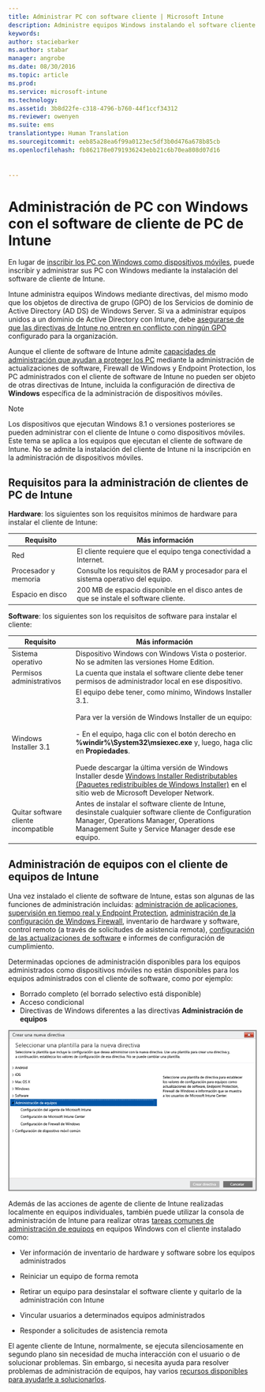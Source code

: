 ```yaml
---
title: Administrar PC con software cliente | Microsoft Intune
description: Administre equipos Windows instalando el software cliente de Intune.
keywords: 
author: staciebarker
ms.author: stabar
manager: angrobe
ms.date: 08/30/2016
ms.topic: article
ms.prod: 
ms.service: microsoft-intune
ms.technology: 
ms.assetid: 3b8d22fe-c318-4796-b760-44f1ccf34312
ms.reviewer: owenyen
ms.suite: ems
translationtype: Human Translation
ms.sourcegitcommit: eeb85a28ea6f99a0123ec5df3b0d476a678b85cb
ms.openlocfilehash: fb862178e0791936243ebb21c6b70ea808d07d16


---
```


# <a name="manage-windows-pcs-with-intune-pc-client-software"></a>Administración de PC con Windows con el software de cliente de PC de Intune
En lugar de [inscribir los PC con Windows como dispositivos móviles](set-up-windows-device-management-with-microsoft-intune.md), puede inscribir y administrar sus PC con Windows mediante la instalación del software de cliente de Intune.

Intune administra equipos Windows mediante directivas, del mismo modo que los objetos de directiva de grupo (GPO) de los Servicios de dominio de Active Directory (AD DS) de Windows Server. Si va a administrar equipos unidos a un dominio de Active Directory con Intune, debe [asegurarse de que las directivas de Intune no entren en conflicto con ningún GPO](resolve-gpo-and-microsoft-intune-policy-conflicts.md) configurado para la organización.

Aunque el cliente de software de Intune admite [capacidades de administración que ayudan a proteger los PC](policies-to-protect-windows-pcs-in-microsoft-intune.md) mediante la administración de actualizaciones de software, Firewall de Windows y Endpoint Protection, los PC administrados con el cliente de software de Intune no pueden ser objeto de otras directivas de Intune, incluida la configuración de directiva de **Windows** específica de la administración de dispositivos móviles.

> [!NOTE]
> Los dispositivos que ejecutan Windows 8.1 o versiones posteriores se pueden administrar con el cliente de Intune o como dispositivos móviles. Este tema se aplica a los equipos que ejecutan el cliente de software de Intune. No se admite la instalación del cliente de Intune ni la inscripción en la administración de dispositivos móviles.

## <a name="requirements-for-intune-pc-client-management"></a>Requisitos para la administración de clientes de PC de Intune

**Hardware**: los siguientes son los requisitos mínimos de hardware para instalar el cliente de Intune:

|Requisito|Más información|
|---------------|--------------------|
|Red|El cliente requiere que el equipo tenga conectividad a Internet.|
|Procesador y memoria|Consulte los requisitos de RAM y procesador para el sistema operativo del equipo.|
|Espacio en disco|200 MB de espacio disponible en el disco antes de que se instale el software cliente.|

**Software**: los siguientes son los requisitos de software para instalar el cliente:

|Requisito|Más información|
|---------------|--------------------|
|Sistema operativo | Dispositivo Windows con Windows Vista o posterior. No se admiten las versiones Home Edition.|
|Permisos administrativos|La cuenta que instala el software cliente debe tener permisos de administrador local en ese dispositivo.|
|Windows Installer 3.1|El equipo debe tener, como mínimo, Windows Installer 3.1.<br /><br />Para ver la versión de Windows Installer de un equipo:<br /><br />-   En el equipo, haga clic con el botón derecho en **%windir%\System32\msiexec.exe** y, luego, haga clic en **Propiedades**.<br /><br />Puede descargar la última versión de Windows Installer desde [Windows Installer Redistributables (Paquetes redistribuibles de Windows Installer)](http://go.microsoft.com/fwlink/?LinkID=234258) en el sitio web de Microsoft Developer Network.|
|Quitar software cliente incompatible|Antes de instalar el software cliente de Intune, desinstale cualquier software cliente de Configuration Manager, Operations Manager, Operations Management Suite y Service Manager desde ese equipo.|

## <a name="computer-management-with-the-intune-computer-client"></a>Administración de equipos con el cliente de equipos de Intune
Una vez instalado el cliente de software de Intune, estas son algunas de las funciones de administración incluidas: [administración de aplicaciones](deploy-apps-in-microsoft-intune.md), [supervisión en tiempo real y Endpoint Protection](help-secure-windows-pcs-with-endpoint-protection-for-microsoft-intune.md), [administración de la configuración de Windows Firewall](help-protect-windows-pcs-using-windows-firewall-policies-in-microsoft-intune.md), inventario de hardware y software, control remoto (a través de solicitudes de asistencia remota), [configuración de las actualizaciones de software](keep-windows-pcs-up-to-date-with-software-updates-in-microsoft-intune.md) e informes de configuración de cumplimiento.

Determinadas opciones de administración disponibles para los equipos administrados como dispositivos móviles no están disponibles para los equipos administrados con el cliente de software, como por ejemplo:

-   Borrado completo (el borrado selectivo está disponible)
-   Acceso condicional
-   Directivas de Windows diferentes a las directivas **Administración de equipos**

![Plantilla de directivas para equipos con Windows](../media/pc_policy_template.png)

Además de las acciones de agente de cliente de Intune realizadas localmente en equipos individuales, también puede utilizar la consola de administración de Intune para realizar otras [tareas comunes de administración de equipos](common-windows-pc-management-tasks-with-the-microsoft-intune-computer-client.md) en equipos Windows con el cliente instalado como:

-   Ver información de inventario de hardware y software sobre los equipos administrados

-   Reiniciar un equipo de forma remota

-   Retirar un equipo para desinstalar el software cliente y quitarlo de la administración con Intune

-   Vincular usuarios a determinados equipos administrados

-   Responder a solicitudes de asistencia remota

El agente cliente de Intune, normalmente, se ejecuta silenciosamente en segundo plano sin necesidad de mucha interacción con el usuario o de solucionar problemas. Sin embargo, si necesita ayuda para resolver problemas de administración de equipos, hay varios [recursos disponibles para ayudarle a solucionarlos](/intune/troubleshoot/troubleshoot-client-setup-in-microsoft-intune).



<!--HONumber=Nov16_HO1-->


